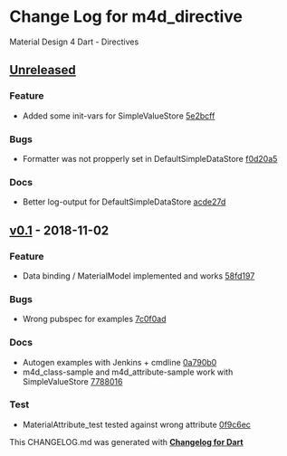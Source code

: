 # Change Log for m4d_directive
Material Design 4 Dart - Directives

## [Unreleased](http://github.com/mikemitterer/m4d_directive/compare/v0.1...HEAD)

### Feature
* Added some init-vars for SimpleValueStore [5e2bcff](https://github.com/mikemitterer/m4d_directive/commit/5e2bcff572bc12f42540de8b81f9009e0368300a)

### Bugs
* Formatter was not propperly set in DefaultSimpleDataStore [f0d20a5](https://github.com/mikemitterer/m4d_directive/commit/f0d20a5c4726c8a53ba6c502f2b251f632c9cd7e)

### Docs
* Better log-output for DefaultSimpleDataStore [acde27d](https://github.com/mikemitterer/m4d_directive/commit/acde27d842593a22d228edce09f87af3ea41d2f4)

## [v0.1](http://github.com/mikemitterer/m4d_directive/compare/v0.1) - 2018-11-02

### Feature
* Data binding / MaterialModel implemented and works [58fd197](https://github.com/mikemitterer/m4d_directive/commit/58fd197aecbaf05650e8d9f33ef80d6326d61689)

### Bugs
* Wrong pubspec for examples [7c0f0ad](https://github.com/mikemitterer/m4d_directive/commit/7c0f0ad993e28eb8e52cf357598f8de946c772f3)

### Docs
* Autogen examples with Jenkins + cmdline [0a790b0](https://github.com/mikemitterer/m4d_directive/commit/0a790b0eed3fc3f9374b17a2a4832617ee0b9af0)
* m4d_class-sample and m4d_attribute-sample work with SimpleValueStore [7788016](https://github.com/mikemitterer/m4d_directive/commit/7788016c6e4db987207d44b052d4ff53f9febea8)

### Test
* MaterialAttribute_test tested against wrong attribute [0f9c6ec](https://github.com/mikemitterer/m4d_directive/commit/0f9c6ec9d3823f18195d24a4ecede19a033148d6)


This CHANGELOG.md was generated with [**Changelog for Dart**](https://pub.dartlang.org/packages/changelog)
